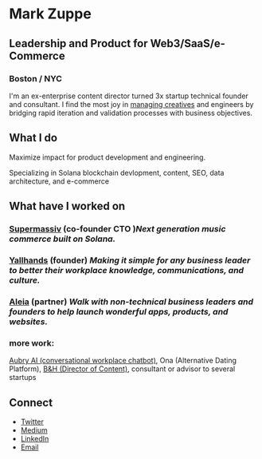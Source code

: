 # Mark Zuppe
## Leadership and Product for Web3/SaaS/e-Commerce
### Boston / NYC

I'm an ex-enterprise content director turned 3x startup technical founder and consultant. I find the most joy in [managing creatives](https://yallhands.com/blog/crushing-the-myth-that-creatives-require-delicate-management) and engineers by bridging rapid iteration and validation processes with business objectives. 

## What I do
Maximize impact for product development and engineering.

Specializing in Solana blockchain devlopment, content, SEO, data architecture, and e-commerce

## What have I worked on

### [Supermassiv](https://supermassiv.com) (co-founder CTO )*Next generation music commerce built on Solana.*

### [Yallhands](https://yallhands.com) (founder) *Making it simple for any business leader to better their workplace knowledge, communications, and culture.*

### [Aleia](https://www.aleia.io/) (partner) *Walk with non-technical business leaders and founders to help launch wonderful apps, products, and websites.*

### more work: 
[Aubry AI (conversational workplace chatbot)](https://www.google.com/url?sa=t&rct=j&q=&esrc=s&source=web&cd=&cad=rja&uact=8&ved=2ahUKEwio4YDw6_3wAhVPHM0KHSJAD_8QFjAAegQIBhAD&url=https%3A%2F%2Fwww.hrdive.com%2Fpress-release%2F20180320-aubry-the-hr-virtual-assistant-will-call-into-work-sick-for-you%2F&usg=AOvVaw09VltXgusK_Jbi-50ldH4u), Ona (Alternative Dating Platform), [B&H (Director of Content)](https://bandh.com), consultant or advisor to several startups




## Connect
* [Twitter](https://twitter.com/mjzuppe)
* [Medium](https://medium.com/@mjzuppe)
* [LinkedIn](https://www.linkedin.com/in/mark-zuppe)
* [Email](mailto:markzuppe=at=outlook.com)

